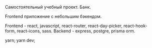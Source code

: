 Самостоятельный учебный проект. Банк.

Frontend приложение с небольшим бэкендом.

Frontend - react, javascript, react-router, react-day-picker, react-hook-form, react-icons, sass.
Backend - express, postgre, prisma orm.

yarn;
yarn dev;
